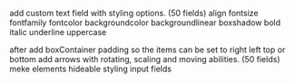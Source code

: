 add custom text field with styling options. (50 fields)
align
fontsize
fontfamily
fontcolor
backgroundcolor
backgroundlinear
boxshadow
bold
italic
underline
uppercase

after add boxContainer padding so the items can be set to right left top or bottom
add arrows with rotating, scaling and moving abilities. (50 fields)
meke elements hideable
styling input fields